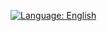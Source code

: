 [![Language: English](https://img.shields.io/badge/lang-English-blue.svg)](https://github.com/amjad-haider/robot-arm-manipulation-cv)